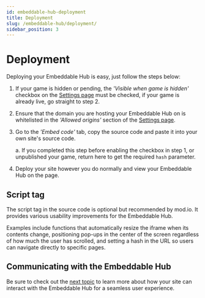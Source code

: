 ```yaml
---
id: embeddable-hub-deployment
title: Deployment
slug: /embeddable-hub/deployment/
sidebar_position: 3
---
```


# Deployment

Deploying your Embeddable Hub is easy, just follow the steps below:

1. If your game is hidden or pending, the _'Visible when game is hidden'_ checkbox on the [Settings page](../settings) must be checked, if your game is already live, go straight to step 2.
2. Ensure that the domain you are hosting your Embeddable Hub on is whitelisted in the _'Allowed origins'_ section of the [Settings page](../settings#allowed-origins).
3. Go to the _'Embed code'_ tab, copy the source code and paste it into your own site's source code.
    
    a. If you completed this step before enabling the checkbox in step 1, or unpublished your game, return here to get the required `hash` parameter.
4. Deploy your site however you do normally and view your Embeddable Hub on the page.

## Script tag

The script tag in the source code is optional but recommended by mod.io. It provides various usability improvements for the Embeddable Hub.

Examples include functions that automatically resize the iframe when its contents change, positioning pop-ups in the center of the screen regardless of how much the user has scrolled, and setting a hash in the URL so users can navigate directly to specific pages.

## Communicating with the Embeddable Hub

Be sure to check out the [next topic](../communication/) to learn more about how your site can interact with the Embeddable Hub for a seamless user experience.
